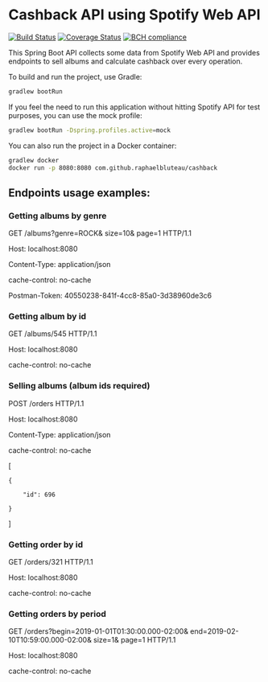 # Cashback API using Spotify Web API

[![Build Status](https://travis-ci.com/raphaelbluteau/cashback.svg?branch=master)](https://travis-ci.com/raphaelbluteau/cashback)
[![Coverage Status](https://coveralls.io/repos/github/raphaelbluteau/cashback/badge.svg?branch=master)](https://coveralls.io/github/raphaelbluteau/cashback?branch=master)
[![BCH compliance](https://bettercodehub.com/edge/badge/raphaelbluteau/cashback?branch=master)](https://bettercodehub.com/)

This Spring Boot API collects some data from Spotify Web API and provides endpoints to sell albums and calculate cashback over every operation.

To build and run the project, use Gradle:
```sh
gradlew bootRun
```

If you feel the need to run this application without hitting Spotify API for test purposes, you can use the mock profile:
```sh
gradlew bootRun -Dspring.profiles.active=mock
```

You can also run the project in a Docker container:
```sh
gradlew docker
docker run -p 8080:8080 com.github.raphaelbluteau/cashback
```

## Endpoints usage examples:

### Getting albums by genre

GET /albums?genre=ROCK&amp; size=10&amp; page=1 HTTP/1.1

Host: localhost:8080

Content-Type: application/json

cache-control: no-cache

Postman-Token: 40550238-841f-4cc8-85a0-3d38960de3c6

### Getting album by id

GET /albums/545 HTTP/1.1

Host: localhost:8080

cache-control: no-cache


### Selling albums (album ids required)

POST /orders HTTP/1.1

Host: localhost:8080

Content-Type: application/json

cache-control: no-cache

[

	{
	
		"id": 696
		
	}
	
]


### Getting order by id

GET /orders/321 HTTP/1.1

Host: localhost:8080

cache-control: no-cache


### Getting orders by period

GET /orders?begin=2019-01-01T01:30:00.000-02:00&amp; end=2019-02-10T10:59:00.000-02:00&amp; size=1&amp; page=1 HTTP/1.1

Host: localhost:8080

cache-control: no-cache

